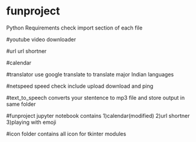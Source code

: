 # funproject
 Python Requirements
 check import section of each file
 
 #youtube video downloader
 
 #url
 url shortner
 
 #calendar
 
 #translator
 use google translate to translate major Indian languages
 
 #netspeed
 speed check include upload download and ping
 
 #text_to_speech
 converts your stentence to mp3 file and store output in same folder
 
 #funproject jupyter notebook contains
 1)calendar(modified)
 2)url shortner
 3)playing with emoji
 
 #icon folder contains all icon for tkinter modules
 
 
 
